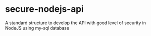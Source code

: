 # secure-nodejs-api
A  standard structure to develop the API with good level of security in NodeJS using my-sql database
